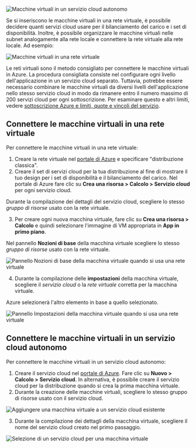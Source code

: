 

![Macchine virtuali in un servizio cloud autonomo](./media/virtual-machines-common-classic-connect-vms/CloudServiceExample.png)

Se si inseriscono le macchine virtuali in una rete virtuale, è possibile decidere quanti servizi cloud usare per il bilanciamento del carico e i set di disponibilità. Inoltre, è possibile organizzare le macchine virtuali nelle subnet analogamente alla rete locale e connettere la rete virtuale alla rete locale. Ad esempio:

![Macchine virtuali in una rete virtuale](./media/virtual-machines-common-classic-connect-vms/VirtualNetworkExample.png)

Le reti virtuali sono il metodo consigliato per connettere le macchine virtuali in Azure. La procedura consigliata consiste nel configurare ogni livello dell'applicazione in un servizio cloud separato. Tuttavia, potrebbe essere necessario combinare le macchine virtuali da diversi livelli dell'applicazione nello stesso servizio cloud in modo da rimanere entro il numero massimo di 200 servizi cloud per ogni sottoscrizione. Per esaminare questo e altri limiti, vedere [sottoscrizione Azure e limiti, quote e vincoli del servizio](../articles/azure-subscription-service-limits.md).

## <a name="connect-vms-in-a-virtual-network"></a>Connettere le macchine virtuali in una rete virtuale
Per connettere le macchine virtuali in una rete virtuale:

1. Creare la rete virtuale nel [portale di Azure](../articles/virtual-network/virtual-networks-create-vnet-classic-pportal.md) e specificare "distribuzione classica".
2. Creare il set di servizi cloud per la tua distribuzione al fine di mostrare il tuo design per i set di disponibilità e il bilanciamento del carico. Nel portale di Azure fare clic su **Crea una risorsa > Calcolo > Servizio cloud** per ogni servizio cloud.

  Durante la compilazione dei dettagli del servizio cloud, scegliere lo stesso _gruppo di risorse_ usato con la rete virtuale.

3. Per creare ogni nuova macchina virtuale, fare clic su **Crea una risorsa > Calcolo** e quindi selezionare l'immagine di VM appropriata in **App in primo piano**.

  Nel pannello **Nozioni di base** della macchina virtuale scegliere lo stesso _gruppo di risorse_ usato con la rete virtuale.

  ![Pannello Nozioni di base della macchina virtuale quando si usa una rete virtuale](./media/virtual-machines-common-classic-connect-vms/CreateVM_Basics_VN.png)

4. Durante la compilazione delle **impostazioni** della macchina virtuale, scegliere il _servizio cloud_ o la _rete virtuale_ corretta per la macchina virtuale.

  Azure selezionerà l'altro elemento in base a quello selezionato.

  ![Pannello Impostazioni della macchina virtuale quando si usa una rete virtuale](./media/virtual-machines-common-classic-connect-vms/CreateVM_Settings_VN.png)


## <a name="connect-vms-in-a-standalone-cloud-service"></a>Connettere le macchine virtuali in un servizio cloud autonomo
Per connettere le macchine virtuali in un servizio cloud autonomo:

1. Creare il servizio cloud nel [portale di Azure](http://portal.azure.com). Fare clic su **Nuovo > Calcolo > Servizio cloud**. In alternativa, è possibile creare il servizio cloud per la distribuzione quando si crea la prima macchina virtuale.
2. Durante la creazione delle macchine virtuali, scegliere lo stesso gruppo di risorse usato con il servizio cloud.

  ![Aggiungere una macchina virtuale a un servizio cloud esistente](./media/virtual-machines-common-classic-connect-vms/CreateVM_Basics_SA.png)

3.  Durante la compilazione dei dettagli della macchina virtuale, scegliere il nome del servizio cloud creato nel primo passaggio.

  ![Selezione di un servizio cloud per una macchina virtuale](./media/virtual-machines-common-classic-connect-vms/CreateVM_Settings_SA.png)
